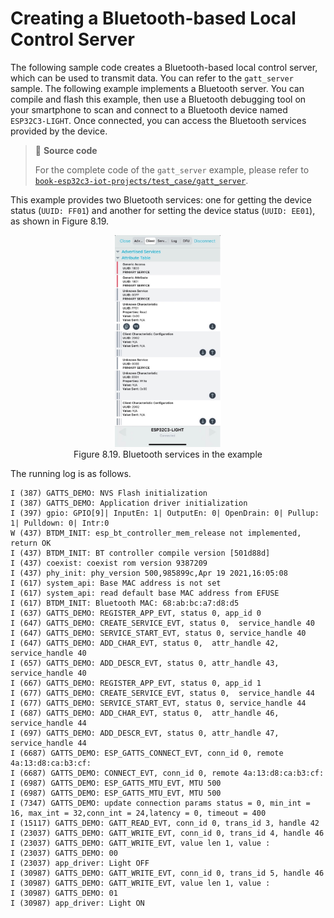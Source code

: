 # Creating a Bluetooth-based Local Control Server

The following sample code creates a Bluetooth-based local control
server, which can be used to transmit data. You can refer to the
`gatt_server` sample. The following example implements a Bluetooth
server. You can compile and flash this example, then use a Bluetooth
debugging tool on your smartphone to scan and connect to a Bluetooth
device named `ESP32C3-LIGHT`. Once connected, you can access the
Bluetooth services provided by the device.

> 📝 **Source code**
>
> For the complete code of the `gatt_server` example, please refer to [`book-esp32c3-iot-projects/test_case/gatt_server`](https://github.com/espressif/book-esp32c3-iot-projects/tree/main/test_case/gatt_server).

This example provides two Bluetooth services: one for getting the device
status (`UUID: FF01`) and another for setting the device status
(`UUID: EE01`), as shown in Figure 8.19.

<figure align="center">
    <img src="../../Pics/D8Z/8-19.jpg" width="40%">
    <figcaption>Figure 8.19. Bluetooth services in the example</figcaption>
</figure>

The running log is as follows.

```console
I (387) GATTS_DEMO: NVS Flash initialization
I (387) GATTS_DEMO: Application driver initialization
I (397) gpio: GPIO[9]| InputEn: 1| OutputEn: 0| OpenDrain: 0| Pullup: 1| Pulldown: 0| Intr:0
W (437) BTDM_INIT: esp_bt_controller_mem_release not implemented, return OK
I (437) BTDM_INIT: BT controller compile version [501d88d]
I (437) coexist: coexist rom version 9387209
I (437) phy_init: phy_version 500,985899c,Apr 19 2021,16:05:08
I (617) system_api: Base MAC address is not set
I (617) system_api: read default base MAC address from EFUSE
I (617) BTDM_INIT: Bluetooth MAC: 68:ab:bc:a7:d8:d5
I (637) GATTS_DEMO: REGISTER_APP_EVT, status 0, app_id 0
I (647) GATTS_DEMO: CREATE_SERVICE_EVT, status 0,  service_handle 40
I (647) GATTS_DEMO: SERVICE_START_EVT, status 0, service_handle 40
I (647) GATTS_DEMO: ADD_CHAR_EVT, status 0,  attr_handle 42, service_handle 40
I (657) GATTS_DEMO: ADD_DESCR_EVT, status 0, attr_handle 43, service_handle 40
I (667) GATTS_DEMO: REGISTER_APP_EVT, status 0, app_id 1
I (677) GATTS_DEMO: CREATE_SERVICE_EVT, status 0,  service_handle 44
I (677) GATTS_DEMO: SERVICE_START_EVT, status 0, service_handle 44
I (687) GATTS_DEMO: ADD_CHAR_EVT, status 0,  attr_handle 46, service_handle 44
I (697) GATTS_DEMO: ADD_DESCR_EVT, status 0, attr_handle 47, service_handle 44
I (6687) GATTS_DEMO: ESP_GATTS_CONNECT_EVT, conn_id 0, remote 4a:13:d8:ca:b3:cf:
I (6687) GATTS_DEMO: CONNECT_EVT, conn_id 0, remote 4a:13:d8:ca:b3:cf:
I (6987) GATTS_DEMO: ESP_GATTS_MTU_EVT, MTU 500
I (6987) GATTS_DEMO: ESP_GATTS_MTU_EVT, MTU 500
I (7347) GATTS_DEMO: update connection params status = 0, min_int = 16, max_int = 32,conn_int = 24,latency = 0, timeout = 400
I (15117) GATTS_DEMO: GATT_READ_EVT, conn_id 0, trans_id 3, handle 42
I (23037) GATTS_DEMO: GATT_WRITE_EVT, conn_id 0, trans_id 4, handle 46
I (23037) GATTS_DEMO: GATT_WRITE_EVT, value len 1, value :
I (23037) GATTS_DEMO: 00 
I (23037) app_driver: Light OFF
I (30987) GATTS_DEMO: GATT_WRITE_EVT, conn_id 0, trans_id 5, handle 46
I (30987) GATTS_DEMO: GATT_WRITE_EVT, value len 1, value :
I (30987) GATTS_DEMO: 01 
I (30987) app_driver: Light ON
```
